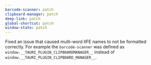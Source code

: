 ```yaml
---
barcode-scanner: patch
clipboard-manager: patch
deep-link: patch
global-shortcut: patch
window-state: patch
---
```


Fixed an issue that caused multi-word IIFE names to not be formatted correctly. For example the `barcode-scanner` was defined as `window.__TAURI_PLUGIN_CLIPBOARDMANAGER__` instead of `window.__TAURI_PLUGIN_CLIPBOARD_MANAGER__`.
